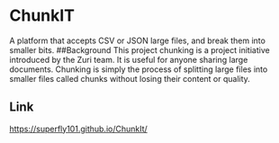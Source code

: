 # ChunkIT
A platform that accepts CSV or JSON large files, and break them into smaller bits.
##Background
This project chunking is a project initiative introduced by the Zuri team. It is useful for anyone sharing large documents. Chunking is simply the process of splitting large files into smaller files called chunks without losing their content or quality.


## Link
https://superfly101.github.io/ChunkIt/
